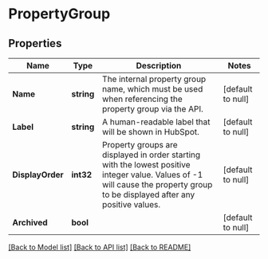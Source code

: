 # PropertyGroup

## Properties
Name | Type | Description | Notes
------------ | ------------- | ------------- | -------------
**Name** | **string** | The internal property group name, which must be used when referencing the property group via the API. | [default to null]
**Label** | **string** | A human-readable label that will be shown in HubSpot. | [default to null]
**DisplayOrder** | **int32** | Property groups are displayed in order starting with the lowest positive integer value. Values of -1 will cause the property group to be displayed after any positive values. | [default to null]
**Archived** | **bool** |  | [default to null]

[[Back to Model list]](../README.md#documentation-for-models) [[Back to API list]](../README.md#documentation-for-api-endpoints) [[Back to README]](../README.md)

